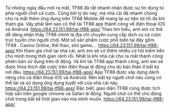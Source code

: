 Từ những ngày đầu mới ra mắt, TF88 đã rất nhanh nhận được sự tin dùng từ phía người chơi cá cược. Cũng bởi lý do này, mà nhà cái đã nhanh chóng cho ra mắt thêm ứng dụng trên TF88 Mobile để mang lại sự tiện lợi tối đa khi tham gia. Vậy phải làm sao có thể tải TF88 app thành công về điện thoại iOS và Android. https://64.23.151.99/tai-tf88-app/ 
Theo tìm hiểu, anh em có thể dễ dàng nhận thấy TF88 chính là địa chỉ chuyên cung cấp dịch vụ cá cược trực tuyến cho người chơi. Một số sản phẩm cược phổ biến tại đây gồm TF88 . Casino Online, thể thao, slot game,… https://64.23.151.99/tai-tf88-app/ 
Khi tham gia chơi tại nhà cái, anh em sẽ có thêm nhiều cơ hội kiếm tiền cho mình trong thời gian rảnh rỗi. Nhất là khi nhà cái cho ra mắt thành công phiên bản sử dụng trên di động. Và khi tải TF88 app thành công, anh em sẽ được thỏa thích đặt cược trên điện thoại di động cho dù bản thân ở bất kỳ nơi đâu. https://64.23.151.99/tai-tf88-app/ 
App TF88 được xây dựng dành riêng cho cả điện thoại iOS và Android. Nên bất kỳ người chơi nào cũng có thể tải và sử dụng ứng dụng tuyệt vời của nhà cái này. https://64.23.151.99/tai-tf88-app/ 
Đặc biệt, giao diện TF88 cũng được tích hợp sẵn trên google chrome và Safari di động. Người chơi có thể chủ động chơi trong bất kể thời gian nào mà mình muốn. https://64.23.151.99/tai-tf88-app/